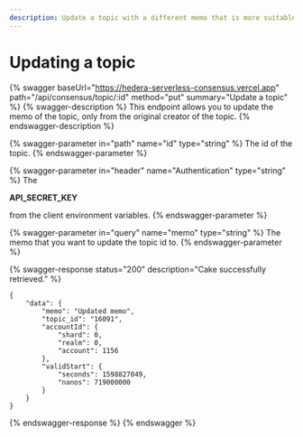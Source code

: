 ```yaml
---
description: Update a topic with a different memo that is more suitable for your use case.
---
```


# Updating a topic

{% swagger baseUrl="https://hedera-serverless-consensus.vercel.app" path="/api/consensus/topic/:id" method="put" summary="Update a topic" %}
{% swagger-description %}
This endpoint allows you to update the memo of the topic, only from the original creator of the topic.
{% endswagger-description %}

{% swagger-parameter in="path" name="id" type="string" %}
The id of the topic.
{% endswagger-parameter %}

{% swagger-parameter in="header" name="Authentication" type="string" %}
The 

**API_SECRET_KEY**

 from the  client environment variables.
{% endswagger-parameter %}

{% swagger-parameter in="query" name="memo" type="string" %}
The memo that you want to update the topic id to.
{% endswagger-parameter %}

{% swagger-response status="200" description="Cake successfully retrieved." %}
```
{
    "data": {
        "memo": "Updated memo",
        "topic_id": "16091",
        "accountId": {
            "shard": 0,
            "realm": 0,
            "account": 1156
        },
        "validStart": {
            "seconds": 1598827049,
            "nanos": 719000000
        }
    }
}
```
{% endswagger-response %}
{% endswagger %}

